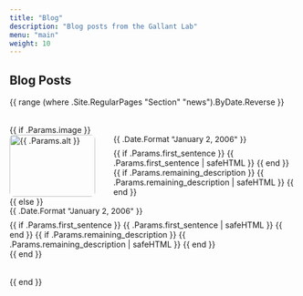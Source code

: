 ```yaml
---
title: "Blog"
description: "Blog posts from the Gallant Lab"
menu: "main"
weight: 10
---
```


## Blog Posts

{{ range (where .Site.RegularPages "Section" "news").ByDate.Reverse }}

<div class="news-item card fade-in" style="margin: 2rem 0;">
  {{ if .Params.image }}
  <div class="publication-card" style="display: flex; gap: 2rem;">
    <div class="publication-image" style="flex-shrink: 0; width: 150px;">
      <img src="{{ .Params.image }}" alt="{{ .Params.alt }}" style="width: 100%; height: auto; border-radius: 8px;">
    </div>
    <div class="publication-info" style="flex: 1;">
      <p class="publication-date" style="color: var(--text-gray); font-size: 0.85rem; margin: 0 0 0.5rem 0;">{{ .Date.Format "January 2, 2006" }}</p>
      <div class="publication-description">
        {{ if .Params.first_sentence }}
          {{ .Params.first_sentence | safeHTML }}
        {{ end }}
        {{ if .Params.remaining_description }}
          {{ .Params.remaining_description | safeHTML }}
        {{ end }}
      </div>
    </div>
  </div>
  {{ else }}
  <div>
    <p class="publication-date" style="color: var(--text-gray); font-size: 0.85rem; margin: 0 0 0.5rem 0;">{{ .Date.Format "January 2, 2006" }}</p>
    <div class="publication-description">
      {{ if .Params.first_sentence }}
        {{ .Params.first_sentence | safeHTML }}
      {{ end }}
      {{ if .Params.remaining_description }}
        {{ .Params.remaining_description | safeHTML }}
      {{ end }}
    </div>
  </div>
  {{ end }}
</div>
{{ end }}
